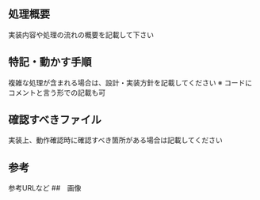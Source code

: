 ## 処理概要
実装内容や処理の流れの概要を記載して下さい
## 特記・動かす手順
複雑な処理が含まれる場合は、設計・実装方針を記載してください
※ コードにコメントと言う形での記載も可
## 確認すべきファイル
実装上、動作確認時に確認すべき箇所がある場合は記載してください
## 参考
参考URLなど
##　画像
